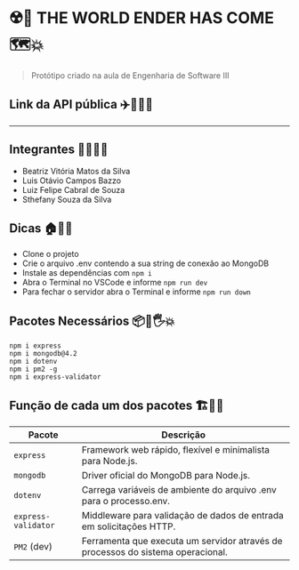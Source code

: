 # ☢️👺 THE WORLD ENDER HAS COME 🗺️💥
> Protótipo criado na aula de Engenharia de Software III

## Link da API pública ✈️🗼🗼💥
----------------------------

## Integrantes 🤖🤖🤖🤖
* Beatriz Vitória Matos da Silva
* Luis Otávio Campos Bazzo
* Luiz Felipe Cabral de Souza
* Sthefany Souza da Silva

## Dicas 🏠🚗💥
- Clone o projeto
- Crie o arquivo .env contendo a sua string de conexão ao MongoDB
- Instale as dependências com ```npm i```
- Abra o Terminal no VSCode e informe ```npm run dev```
- Para fechar o servidor abra o Terminal e informe ```npm run down```

## Pacotes Necessários 📦🤡🖐️💥
```
npm i express
npm i mongodb@4.2
npm i dotenv
npm i pm2 -g
npm i express-validator
```

## Função de cada um dos pacotes 🏗️🧱💥
<table><thead><tr><th>Pacote</th><th>Descrição</th></tr></thead><tbody><tr><td><code>express</code></td><td>Framework web rápido, flexível e minimalista para Node.js.</td></tr><tr><td><code>mongodb</code></td><td>Driver oficial do MongoDB para Node.js.</td></tr><tr><td><code>dotenv</code></td><td>Carrega variáveis ​​de ambiente do arquivo .env para o processo.env.</td></tr><tr><td><code>express-validator</code></td><td>Middleware para validação de dados de entrada em solicitações HTTP.</td></tr><tr><td><code>PM2</code> (dev)</td><td>Ferramenta que executa um servidor através de processos do sistema operacional.</td></tr></tbody></table>